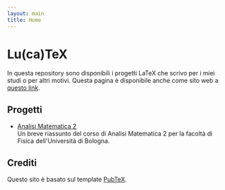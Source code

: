 ```yaml
---
layout: main
title: Home
---
```


# Lu(ca)TeX

In questa repository sono disponibili i progetti LaTeX che scrivo per i miei studi o per altri motivi. Questa pagina è disponibile anche come sito web a [questo link](https://luckeedev.github.io/LuTeX).

## Progetti

-   [Analisi Matematica 2](https://luckeedev.github.io/LuTeX/analysis_2.pdf)  
    Un breve riassunto del corso di Analisi Matematica 2 per la facoltà di Fisica dell'Università di Bologna.

## Crediti

Questo sito è basato sul template [PubTeX](https://github.com/jonhue/pubtex).
